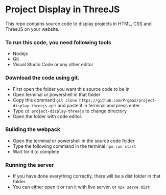 # Project Display in ThreeJS
This repo contains source code to display projects in HTML, CSS and ThreeJS on your website.

### To run this code, you need following tools 
- Nodejs
- Git
- Visual Studio Code or any other editor

### Download the code using git.
- First open the folder you want this source code to be in 
- Open terminal or powershell in that folder
- Copy this command `git clone https://github.com/Prgmaz/project-display-threejs.git` and paste it in terminal and press enter
- Type `cd project-display-threejs` to change directory
- Open the folder with code editor.

### Building the webpack
- Open the terminal or powershell in the source code folder
- Type the following command in the terminal `npm run start`
- Wait for it to complete

### Running the server
- If you have done everything correctly, there will be a dist folder in that folder.
- You can either open it or run it with live server. or `npx serve dist`


